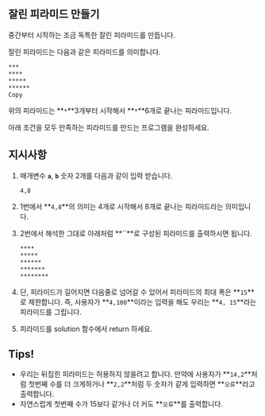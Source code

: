 ## **잘린 피라미드 만들기**

중간부터 시작하는 조금 독특한 잘린 피라미드를 만듭니다.

잘린 피라미드는 다음과 같은 피라미드를 의미합니다.

```
***
****
*****
******
Copy
```

위의 피라미드는 **`*`**3개부터 시작해서 **`*`**6개로 끝나는 피라미드입니다.

아래 조건을 모두 만족하는 피라미드를 만드는 프로그램을 완성하세요.

## **지시사항**

1. 매개변수 **`a`**, **`b`** 숫자 2개를 다음과 같이 입력 받습니다.
    
    ```
    4,8
    ```
    
2. 1번에서 **`4,8`**의 의미는 4개로 시작해서 8개로 끝나는 피라미드라는 의미입니다.
3. 2번에서 해석한 그대로 아래처럼 **``**로 구성된 피라미드를 출력하시면 됩니다.
    
    ```
    ****
    *****
    ******
    *******
    ********
    ```
    
4. 단, 피라미드가 길어지면 다음줄로 넘어갈 수 있어서 피라미드의 최대 폭은 **`15`**로 제한합니다. 즉, 사용자가 **`4,100`**이라는 입력을 해도 우리는 **`4, 15`**라는 피라미드를 그립니다.
5. 피라미드를 solution 함수에서 return 하세요.

## **Tips!**

- 우리는 뒤집힌 피라미드는 허용하지 않을려고 합니다. 만약에 사용자가 **`14,2`**처럼 첫번째 수를 더 크게하거나 **`2,2`**처럼 두 숫자가 같게 입력하면 **`오류`**라고 출력합니다.
- 자연스럽게 첫번째 수가 15보다 같거나 더 커도 **`오류`**를 출력합니다.
